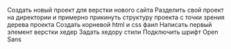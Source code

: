 Создать новый проект для верстки нового сайта
Разделить свой проект на директории и  примерно прикинуть структуру проекта с точки зрения дерева проекта
Создать корневой html и css фаил
Написать первый элемент верстки хедер
Задать хедору стили
Подключить шрифт Open Sans